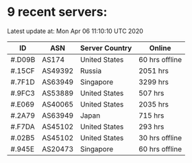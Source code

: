 # 9 recent servers:

Latest update at: Mon Apr 06 11:10:10 UTC 2020

| ID | ASN | Server Country | Online |
| -- | --- | -------------- | ------ |
| #.D09B | AS174 | United States | 60 hrs offline |
| #.15CF | AS49392 | Russia | 2051 hrs |
| #.7F1D | AS63949 | Singapore | 3299 hrs |
| #.9FC3 | AS53889 | United States | 507 hrs |
| #.E069 | AS40065 | United States | 2035 hrs |
| #.2A79 | AS63949 | Japan | 715 hrs |
| #.F7DA | AS45102 | United States | 293 hrs |
| #.02B5 | AS45102 | United States | 30 hrs offline |
| #.945E | AS20473 | Singapore | 60 hrs offline |

